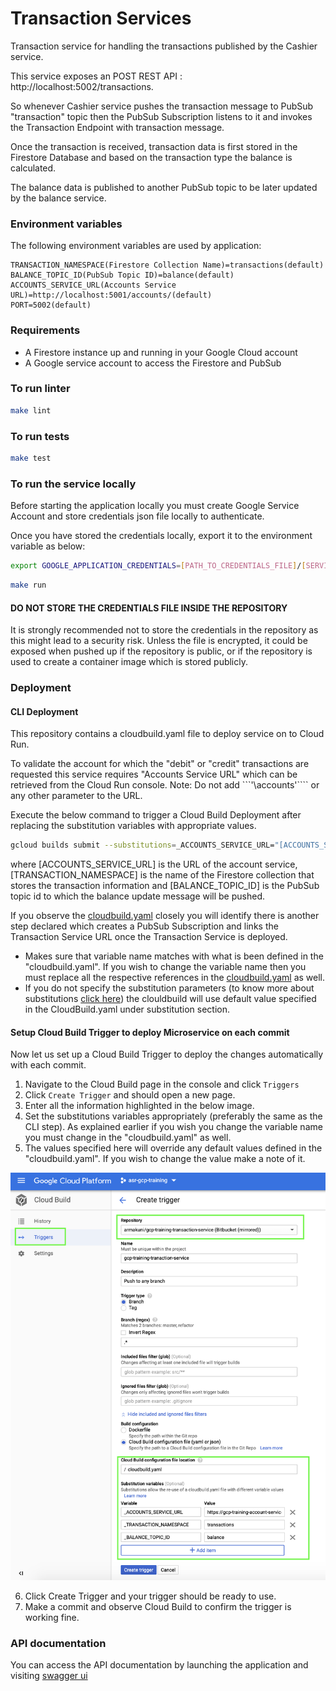 # Transaction Services

Transaction service for handling the transactions published by the Cashier service.

This service exposes an POST REST API : http://localhost:5002/transactions.

So whenever Cashier service pushes the transaction message to PubSub "transaction" topic then the PubSub Subscription listens to it and invokes the Transaction Endpoint with transaction message.

Once the transaction is received, transaction data is first stored in the Firestore Database and based on the transaction type the balance is calculated.

The balance data is published to another PubSub topic to be later updated by the balance service.

### Environment variables
The following environment variables are used by application:
```
TRANSACTION_NAMESPACE(Firestore Collection Name)=transactions(default)
BALANCE_TOPIC_ID(PubSub Topic ID)=balance(default)
ACCOUNTS_SERVICE_URL(Accounts Service URL)=http://localhost:5001/accounts/(default)
PORT=5002(default)
```

### Requirements
- A Firestore instance up and running in your Google Cloud account
- A Google service account to access the Firestore and PubSub

### To run linter
```bash
make lint
```

### To run tests
```bash
make test
```

### To run the service locally
Before starting the application locally you must create Google Service Account and store credentials json file locally to authenticate.

Once you have stored the credentials locally, export it to the environment variable as below:
```bash
export GOOGLE_APPLICATION_CREDENTIALS=[PATH_TO_CREDENTIALS_FILE]/[SERVICE_ACCOUNT_CREDENTIALS_FILENAME].json 
```

```bash
make run
```

#### DO NOT STORE THE CREDENTIALS FILE INSIDE THE REPOSITORY
It is strongly recommended not to store the credentials in the repository as this might lead to a security risk. Unless the file is encrypted, it could be exposed when pushed up if the repository is public, or if the repository is used to create a container image which is stored publicly.

### Deployment

#### CLI Deployment
This repository contains a cloudbuild.yaml file to deploy service on to Cloud Run.

To validate the account for which the "debit" or "credit" transactions are requested this service requires "Accounts Service URL" which can be retrieved from the Cloud Run console.
Note: Do not add ```'\accounts\'```` or any other parameter to the URL.

Execute the below command to trigger a Cloud Build Deployment after replacing the substitution variables with appropriate values.

```bash
gcloud builds submit --substitutions=_ACCOUNTS_SERVICE_URL="[ACCOUNTS_SERVICE_URL]",_TRANSACTION_NAMESPACE="[TRANSACTION_NAMESPACE]",_BALANCE_TOPIC_ID="[BALANCE_TOPIC_ID]"
```

where [ACCOUNTS_SERVICE_URL] is the URL of the account service,[TRANSACTION_NAMESPACE] is the name of the Firestore collection that stores the transaction information and [BALANCE_TOPIC_ID] is the PubSub topic id to which the balance update message will be pushed.

If you observe the [cloudbuild.yaml](/cloudbuild.yaml) closely you will identify there is another step declared which creates a PubSub Subscription and links the Transaction Service URL once the Transaction Service is deployed.

* Makes sure that variable name matches with what is been defined in the "cloudbuild.yaml". If you wish to change the variable name then you must replace all the respective references in the [cloudbuild.yaml](/cloudbuild.yaml) as well.
* If you do not specify the substitution parameters (to know more about substitutions [click here](https://cloud.google.com/cloud-build/docs/configuring-builds/substitute-variable-values)) the clouldbuild will use default value specified in the CloudBuild.yaml under substitution section.

#### Setup Cloud Build Trigger to deploy Microservice on each commit

Now let us set up a Cloud Build Trigger to deploy the changes automatically with each commit.

1. Navigate to the Cloud Build page in the console and click ```Triggers```
2. Click ```Create Trigger``` and should open a new page.
3. Enter all the information highlighted in the below image.
4. Set the substitutions variables appropriately (preferably the same as the CLI step). As explained earlier if you wish you change the variable name you must change in the "cloudbuild.yaml" as well.
5. The values specified here will override any default values defined in the "cloudbuild.yaml". If you wish to change the value make a note of it.

![](images/cloudbuild-trigger-substitution.png)

6. Click Create Trigger and your trigger should be ready to use.
7. Make a commit and observe Cloud Build to confirm the trigger is working fine.

### API documentation

You can access the API documentation by launching the application and visiting [swagger ui](http://localhost:5002/docs/)
